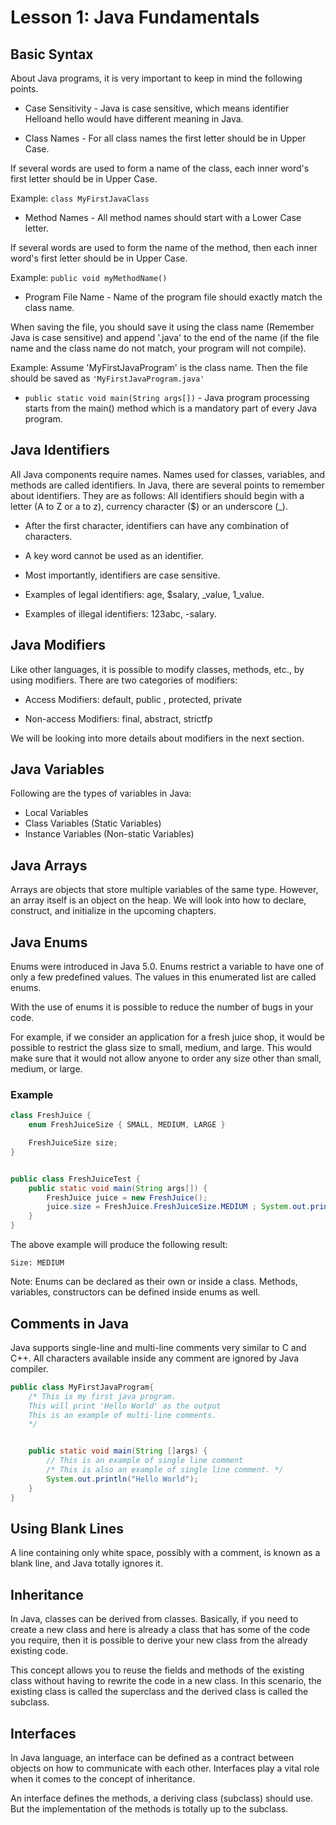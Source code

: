 # Lesson 1: Java Fundamentals

## Basic Syntax

About Java programs, it is very important to keep in mind the following points.

- Case Sensitivity - Java is case sensitive, which means identifier Helloand hello would have different meaning in Java.

- Class Names - For all class names the first letter should be in Upper Case.

If several words are used to form a name of the class, each inner word's first letter should be in Upper Case.

Example: `class MyFirstJavaClass`

- Method Names - All method names should start with a Lower Case letter.

If several words are used to form the name of the method, then each inner word's first letter should be in Upper Case.

Example: `public void myMethodName()`

- Program File Name - Name of the program file should exactly match the class name.

When saving the file, you should save it using the class name (Remember Java is case sensitive) and append '.java' to the end of the name (if the file name and the class name do not match, your program will not compile).

Example: Assume 'MyFirstJavaProgram' is the class name. Then the file should be saved as `'MyFirstJavaProgram.java'`

- `public static void main(String args[])` - Java program processing starts from the main() method which is a mandatory part of every Java program.

## Java Identifiers

All Java components require names. Names used for classes, variables, and methods are called identifiers.
In Java, there are several points to remember about identifiers. They are as follows:
All identifiers should begin with a letter (A to Z or a to z), currency character ($) or an underscore (\_).

- After the first character, identifiers can have any combination of characters.

- A key word cannot be used as an identifier.

- Most importantly, identifiers are case sensitive.

- Examples of legal identifiers: age, $salary, \_value, 1_value.

- Examples of illegal identifiers: 123abc, -salary.

## Java Modifiers

Like other languages, it is possible to modify classes, methods, etc., by using modifiers. There are two categories of modifiers:

- Access Modifiers: default, public , protected, private

- Non-access Modifiers: final, abstract, strictfp

We will be looking into more details about modifiers in the next section.

## Java Variables

Following are the types of variables in Java:

- Local Variables
- Class Variables (Static Variables)
- Instance Variables (Non-static Variables)

## Java Arrays

Arrays are objects that store multiple variables of the same type. However, an array itself is an object on the heap. We will look into how to declare, construct, and initialize in the upcoming chapters.

## Java Enums

Enums were introduced in Java 5.0. Enums restrict a variable to have one of only a few predefined values. The values in this enumerated list are called enums.

With the use of enums it is possible to reduce the number of bugs in your code.

For example, if we consider an application for a fresh juice shop, it would be possible to restrict the glass size to small, medium, and large. This would make sure that it would not allow anyone to order any size other than small, medium, or large.

### Example

```java
class FreshJuice {
    enum FreshJuiceSize { SMALL, MEDIUM, LARGE }

    FreshJuiceSize size;
}


public class FreshJuiceTest {
    public static void main(String args[]) {
        FreshJuice juice = new FreshJuice();
        juice.size = FreshJuice.FreshJuiceSize.MEDIUM ; System.out.println("Size: " + juice.size);
    }
}
```

The above example will produce the following result:

`Size: MEDIUM`

Note: Enums can be declared as their own or inside a class. Methods, variables, constructors can be defined inside enums as well.

## Comments in Java

Java supports single-line and multi-line comments very similar to C and C++. All characters available inside any comment are ignored by Java compiler.

```java
public class MyFirstJavaProgram{
    /* This is my first java program.
    This will print 'Hello World' as the output
    This is an example of multi-line comments.
    */


    public static void main(String []args) {
        // This is an example of single line comment
        /* This is also an example of single line comment. */
        System.out.println("Hello World");
    }
}
```

## Using Blank Lines

A line containing only white space, possibly with a comment, is known as a blank line, and Java totally ignores it.

## Inheritance

In Java, classes can be derived from classes. Basically, if you need to create a new class and here is already a class that has some of the code you require, then it is possible to derive your new class from the already existing code.

This concept allows you to reuse the fields and methods of the existing class without having to rewrite the code in a new class. In this scenario, the existing class is called the superclass and the derived class is called the subclass.

## Interfaces

In Java language, an interface can be defined as a contract between objects on how to communicate with each other. Interfaces play a vital role when it comes to the concept of inheritance.

An interface defines the methods, a deriving class (subclass) should use. But the implementation of the methods is totally up to the subclass.

